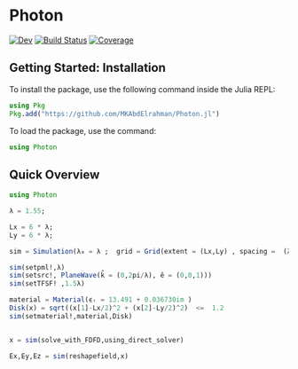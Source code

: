 # Photon


<!-- [![Stable](https://img.shields.io/badge/docs-stable-blue.svg)](https://MKAbdElrahman.github.io/Photon.jl/stable) -->
[![Dev](https://img.shields.io/badge/docs-dev-blue.svg)](https://MKAbdElrahman.github.io/Photon.jl/dev)
[![Build Status](https://github.com/MKAbdElrahman/Photon.jl/workflows/CI/badge.svg)](https://github.com/MKAbdElrahman/Photon.jl/actions)
[![Coverage](https://codecov.io/gh/MKAbdElrahman/Photon.jl/branch/master/graph/badge.svg)](https://codecov.io/gh/MKAbdElrahman/Photon.jl)

## Getting Started: Installation 
To install the package, use the following command inside the Julia REPL:
```julia
using Pkg
Pkg.add("https://github.com/MKAbdElrahman/Photon.jl")
```

To load the package, use the command:

```julia
using Photon
```
## Quick Overview
```julia
using Photon

λ = 1.55;

Lx = 6 * λ; 
Ly = 6 * λ;

sim = Simulation(λ₀ = λ ;  grid = Grid(extent = (Lx,Ly) , spacing =  (λ/40,λ/40) ))

sim(setpml!,λ)
sim(setsrc!, PlaneWave(k̂ = (0,2pi/λ), ê = (0,0,1)))
sim(setTFSF! ,1.5λ)

material = Material(ϵᵣ = 13.491 + 0.036730im )
Disk(x) = sqrt((x[1]-Lx/2)^2 + (x[2]-Ly/2)^2)  <=  1.2 
sim(setmaterial!,material,Disk)


x = sim(solve_with_FDFD,using_direct_solver)

Ex,Ey,Ez = sim(reshapefield,x)
```
